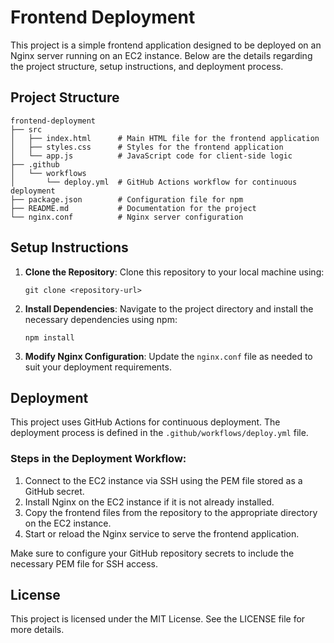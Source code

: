 # Frontend Deployment

This project is a simple frontend application designed to be deployed on an Nginx server running on an EC2 instance. Below are the details regarding the project structure, setup instructions, and deployment process.

## Project Structure

```
frontend-deployment
├── src
│   ├── index.html      # Main HTML file for the frontend application
│   ├── styles.css      # Styles for the frontend application
│   └── app.js          # JavaScript code for client-side logic
├── .github
│   └── workflows
│       └── deploy.yml  # GitHub Actions workflow for continuous deployment
├── package.json        # Configuration file for npm
├── README.md           # Documentation for the project
└── nginx.conf          # Nginx server configuration
```

## Setup Instructions

1. **Clone the Repository**: 
   Clone this repository to your local machine using:
   ```
   git clone <repository-url>
   ```

2. **Install Dependencies**: 
   Navigate to the project directory and install the necessary dependencies using npm:
   ```
   npm install
   ```

3. **Modify Nginx Configuration**: 
   Update the `nginx.conf` file as needed to suit your deployment requirements.

## Deployment

This project uses GitHub Actions for continuous deployment. The deployment process is defined in the `.github/workflows/deploy.yml` file. 

### Steps in the Deployment Workflow:

1. Connect to the EC2 instance via SSH using the PEM file stored as a GitHub secret.
2. Install Nginx on the EC2 instance if it is not already installed.
3. Copy the frontend files from the repository to the appropriate directory on the EC2 instance.
4. Start or reload the Nginx service to serve the frontend application.

Make sure to configure your GitHub repository secrets to include the necessary PEM file for SSH access.

## License

This project is licensed under the MIT License. See the LICENSE file for more details.